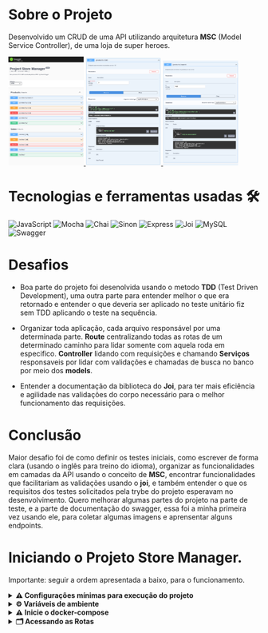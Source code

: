# Sobre o Projeto 

Desenvolvido um CRUD de uma API utilizando arquitetura **MSC** (Model Service Controller), de uma loja de super heroes.

<a href="./img/swagger_allroutes.png">
<img src="./img/swagger_allroutes.png" width="30%"></img>
</a>
<a href="./img/swagger_getProductId.png">
<img src="./img/swagger_getProductId.png" width="30%"></img>
</a>
<a href="./img/swagger_getProductName.png">
<img src="./img/swagger_getProductName.png" width="30%"></img>
</a>

# Tecnologias e ferramentas usadas 🛠

![JavaScript](https://img.shields.io/badge/-JavaScript-%23F7DF1C?style=flat-square&logo=javascript&logoColor=000000&labelColor=%23F7DF1C&color=%23FFCE5A)
![Mocha](https://img.shields.io/badge/-Mocha-896446?style=flat-square&logo=mocha&logoColor=ffffff)
![Chai](https://img.shields.io/badge/-Chai-a40802?style=flat-square&logo=chai)
![Sinon](https://img.shields.io/badge/-Sinon-a0d3a4?style=flat-square&logo=sinon)
![Express](https://img.shields.io/badge/-Express-339999?style=flat-square&logo=express)
![Joi](https://img.shields.io/badge/-Joi-0080ff?style=flat-square&logo=joi)
![MySQL](https://img.shields.io/badge/-MySQL-EAA221?style=flat-square&logo=mysql&logoColor=1e4c68)
![Swagger](https://img.shields.io/badge/-Swagger-85EA2D?style=flat-square&logo=swagger&logoColor=000)

# Desafios

- Boa parte do projeto foi desenolvida usando o metodo **TDD** (Test Driven Development), uma outra parte para entender melhor o que era retornado e entender o que deveria ser aplicado no teste unitário fiz sem TDD aplicando o teste na sequência.

- Organizar toda aplicação, cada arquivo responsável por uma determinada parte. **Route** centralizando todas as rotas de um determinado caminho para lidar somente com aquela roda em especifico. **Controller** lidando com requisições e chamando **Serviços** responsaveis por lidar com validações e chamadas de busca no banco por meio dos **models**.

- Entender a documentação da biblioteca do **Joi**, para ter mais eficiência e agilidade nas validações do corpo necessário para o melhor funcionamento das requisições.

# Conclusão

Maior desafio foi de como definir os testes iniciais, como escrever de forma clara (usando o inglês para treino do idioma), organizar as funcionalidades em camadas da API usando o conceito de **MSC**, encontrar funcionalidades que facilitariam as validações usando o **joi**, e também entender o que os requisitos dos testes solicitados pela trybe do projeto esperavam no desenvolvimento.
Quero melhorar algumas partes do projeto na parte de teste, e a parte de documentação do swagger, essa foi a minha primeira vez usando ele, para coletar algumas imagens e aprensentar alguns endpoints.

# Iniciando o Projeto Store Manager.

Importante: seguir a ordem apresentada a baixo, para o funcionamento.

<details>
  <summary>
    <strong>
      ⚠️ Configurações mínimas para execução do projeto
    </strong>
  </summary>

   - Sistema Operacional Distribuição Unix
 - Node versão 16
 - Docker
 - Docker-compose versão >=1.29.2
 - API Client ([Thunder Client](https://www.thunderclient.com/), [Insomnia](https://insomnia.rest/), [POSTMAN](https://www.postman.com/), ou algum outro de sua preferência)

</details>

<details>
  <summary>
    <strong>
      ⚙️ Variáveis de ambiente
    </strong>
  </summary>

Deve-se criar um arquivo .env na raiz do projeto com o seguinte conteúdo:
```
MYSQL_HOST=127.0.0.1
MYSQL_USER=root
MYSQL_PASSWORD=password
MYSQL_DATABASE=StoreManager
PORT=3000
```
</details>

<details>
  <summary>
    <strong>
      ⚠️ Inicie o docker-compose
    </strong>
  </summary>

Para iniciar o docker compose, você deve dentro da pasta raiz do projeto usar o comando: `docker-compose up -d`

Verifique se os container está funcionando e rodando com o comando `docker ps`. Devem aparecer dois container com o nome de *store_manager* e *store_manager_db*.

</details>

<details>
  <summary>
    <strong>
      🗂 Acessando as Rotas
    </strong>
  </summary>

As rodas desenvolvidas no projeto são;

# /products
### GET - `localhost:3000/products/search`
- Rota responsavel por realizar uma consultas por qualquer palavra inclusa em um nome de item, usando o sinal de `?q=NomeDesejado` após search.

<details>
  <summary>
    Exemplo:
  </summary>

  ```
  localhost:3000/products/search?q=thor
  ```
  Seu retorno será qualquer item que tenha em seu nome `thor`.

</details>

#
### GET - `localhost:3000/products/:id`
- Rota responsavel por realizar uma consulta por um item especifico com base em seu *id*.
<details>
  <summary>
    Exemplo:
  </summary>

  ```
  localhost:3000/products/1
  ```
  Seu retorno será do item com id 1, caso o item não exista no banco, seu retorno será `Product not found`.

</details>

#
### PUT - `localhost:3000/products/:id`
- Rota responsavel por realizar atualização de um item especifico com base em seu *id*.
<details>
  <summary>
    Exemplo:
  </summary>
  ⚠️ Necessário uso de um API Client.
  ```
  localhost:3000/products/1
  ```
  Para realizar a atualização, deve-se enviar um corpo com todos os campos do item, e realizar a atualização dentro do campo desejado.
```
  {
  "name": "Mjölnir"
  }
```
  Se realizado com sucesso seu retorno deve ser do item atualizado, apresentando o o novo dado com seu id.
  Caso o campo seja invalido ou falte ele deve retornar o campo necessário.
  Caso seja um id que não existe, seu retorno será `Product not found`

</details>


#
### DELETE - `localhost:3000/products/:id`
#
### GET - `localhost:3000/products`
#
### POST - `localhost:3000/products`
- Rota responsavel por apresentar todos os itens cadastrados no banco de dados.
#
# /sales

### GET - `localhost:3000/sales/:id`
#
### PUT - `localhost:3000/sales/:id`
#
### DELETE - `localhost:3000/sales/:id`
#
### GET - `localhost:3000/sales`
#
### POST - `localhost:3000/sales`
#

# 🚧 /doc

### `localhost:3000/doc`
- Rota de documentação usando o swagger, em desenvolvimento.

</details>


